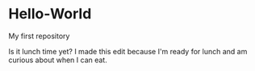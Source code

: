 # Hello-World
My first repository


Is it lunch time yet?
I made this edit because I'm ready for lunch and am curious about when I can eat.
